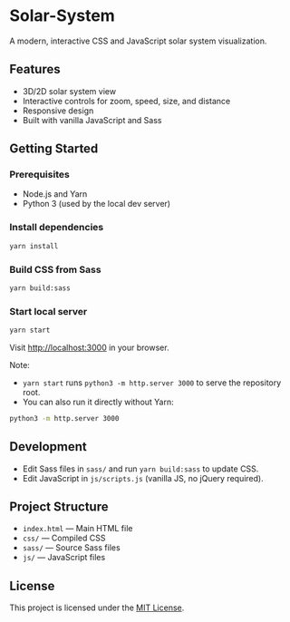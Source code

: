 # Solar-System

A modern, interactive CSS and JavaScript solar system visualization.

## Features

- 3D/2D solar system view
- Interactive controls for zoom, speed, size, and distance
- Responsive design
- Built with vanilla JavaScript and Sass

## Getting Started

### Prerequisites

- Node.js and Yarn
- Python 3 (used by the local dev server)

### Install dependencies

```sh
yarn install
```

### Build CSS from Sass

```sh
yarn build:sass
```

### Start local server

```sh
yarn start
```

Visit [http://localhost:3000](http://localhost:3000) in your browser.

Note:
- `yarn start` runs `python3 -m http.server 3000` to serve the repository root.
- You can also run it directly without Yarn:

```sh
python3 -m http.server 3000
```

## Development

- Edit Sass files in `sass/` and run `yarn build:sass` to update CSS.
- Edit JavaScript in `js/scripts.js` (vanilla JS, no jQuery required).

## Project Structure

- `index.html` — Main HTML file
- `css/` — Compiled CSS
- `sass/` — Source Sass files
- `js/` — JavaScript files

## License

This project is licensed under the [MIT License](LICENSE).
